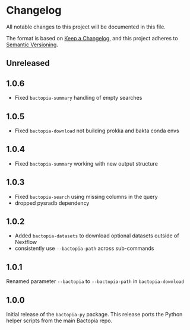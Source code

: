 # Changelog

All notable changes to this project will be documented in this file.

The format is based on [Keep a Changelog](https://keepachangelog.com/en/1.0.0/),
and this project adheres to [Semantic Versioning](https://semver.org/spec/v2.0.0.html).

## Unreleased

## 1.0.6

- Fixed `bactopia-summary` handling of empty searches

## 1.0.5

- Fixed `bactopia-download` not building prokka and bakta conda envs

## 1.0.4

- Fixed `bactopia-summary` working with new output structure

## 1.0.3

- Fixed `bactopia-search` using missing columns in the query
- dropped pysradb dependency

## 1.0.2

- Added `bactopia-datasets` to download optional datasets outside of Nextflow
- consistently use `--bactopia-path` across sub-commands

## 1.0.1

Renamed parameter `--bactopia` to `--bactopia-path` in `bactopia-download`

## 1.0.0

Initial release of the `bactopia-py` package. This release ports the Python helper scripts from the main Bactopia repo.
